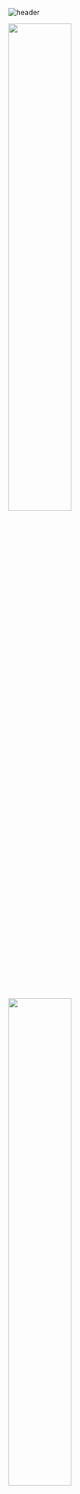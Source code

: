 ![header](https://capsule-render.vercel.app/api?type=wave&height=150&text=Younghun%20👋%20&fontSize=90)

<a href="https://github.com/anuraghazra/github-readme-stats">
  <img align="center" width=50%
       src="https://github-readme-stats.vercel.app/api/pin/?username=youngban&count_private=true&hide=stars,prs&custom_title=younghun's%20Github%20Stats&hide_rank=true&theme=graywhite" />
</a>
<a href="https://github.com/anuraghazra/github-readme-stats">
  <img align="center" width=50%
       src="https://github-readme-stats.vercel.app/api/top-langs/?username=youngban&layout=compact" />
</a>

<!--
**youngban/youngban** is a ✨ _special_ ✨ repository because its `README.md` (this file) appears on your GitHub profile.

Here are some ideas to get you started:

- 🔭 I’m currently working on ...
- 🌱 I’m currently learning ...
- 👯 I’m looking to collaborate on ...
- 🤔 I’m looking for help with ...
- 💬 Ask me about ...
- 📫 How to reach me: ...
- 😄 Pronouns: ...
- ⚡ Fun fact: ...
-->
